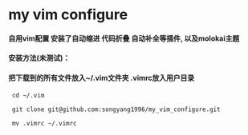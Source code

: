 # my vim configure
#### 自用vim配置 安装了自动缩进 代码折叠 自动补全等插件, 以及molokai主题
#### 安装方法(未测试)：
#### 把下载到的所有文件放入~/.vim文件夹 .vimrc放入用户目录
` cd ~/.vim`

` git clone git@github.com:songyang1996/my_vim_configure.git`

` mv .vimrc ~/.vimrc`
